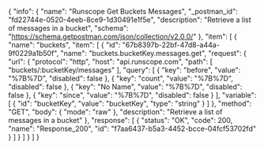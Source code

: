 {
  "info": {
    "name": "Runscope Get Buckets Messages",
    "_postman_id": "fd22744e-0520-4eeb-8ce9-1d30491e1f5e",
    "description": "Retrieve a list of messages in a bucket",
    "schema": "https://schema.getpostman.com/json/collection/v2.0.0/"
  },
  "item": [
    {
      "name": "buckets",
      "item": [
        {
          "id": "67b8397b-22bf-47d8-a44a-9f0229a1b50f",
          "name": "buckets.bucketKey.messages.get",
          "request": {
            "url": {
              "protocol": "http",
              "host": "api.runscope.com",
              "path": [
                "buckets/:bucketKey/messages"
              ],
              "query": [
                {
                  "key": "before",
                  "value": "%7B%7D",
                  "disabled": false
                },
                {
                  "key": "count",
                  "value": "%7B%7D",
                  "disabled": false
                },
                {
                  "key": "No Name",
                  "value": "%7B%7D",
                  "disabled": false
                },
                {
                  "key": "since",
                  "value": "%7B%7D",
                  "disabled": false
                }
              ],
              "variable": [
                {
                  "id": "bucketKey",
                  "value": "bucketKey",
                  "type": "string"
                }
              ]
            },
            "method": "GET",
            "body": {
              "mode": "raw"
            },
            "description": "Retrieve a list of messages in a bucket"
          },
          "response": [
            {
              "status": "OK",
              "code": 200,
              "name": "Response_200",
              "id": "f7aa6437-b5a3-4452-bcce-04fcf53702fd"
            }
          ]
        }
      ]
    }
  ]
}